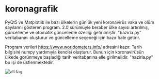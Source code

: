 # koronagrafik
PyQt5 ve Matplotlib ile bazı ülkelerin günlük yeni koronavirüs vaka ve ölüm sayılarını gösteren program. 2.0 sürümüyle beraber ülke sayısı artırılmış, güncelleme ve otomatik güncelleme özelliği getirilmiştir.
"hazirla.py" veritabanını oluşturur ve güncelleme seçeneği için hazır hale getirir.

Program verileri https://www.worldometers.info/ adresini kazır. Tarih bilgisini numpy yardımıyla kendisi oluşturur. Bunun için koronavirüsün ülkede görünmeye başladığı tarih veritabanına elle girilmelidir. "hazirla.py" bu işi de üstlenmektedir.

![alt tag](örnek.png)
